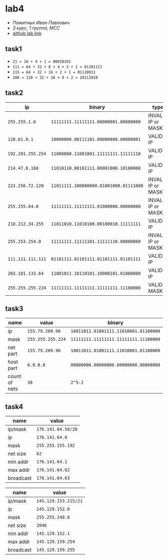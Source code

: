 # lab4

* _Пажитных Иван Павлович_
* _3 курс, 1 группа, МСС_
* [github lab link](https://github.com/Drapegnik/bsu/tree/master/networks/lab4)

## task1

* `21 = 16 + 4 + 1 = 00010101`
* `111 = 64 + 32 + 8 + 4 + 2 + 1 = 01101111`
* `115 = 64 + 32 + 16 + 2 + 1 = 01110011`
* `186 = 128 + 32 + 16 + 8 + 2 = 10111010`

## task2

| ip                | binary                                 | type               |
| ----------------- | -------------------------------------- | ------------------ |
| `255.255.1.0`     | `11111111.11111111.00000001.00000000`  | INVALID IP or MASK |
| `128.61.0.1`      | `10000000.00111101.00000000.00000001`  | VALID IP           |
| `192.201.255.254` | `11000000.11001001.11111111.11111110`  | VALID IP           |
| `214.47.8.160`    | `11010110.00101111.00001000.10100000`  | VALID IP           |
| `223.256.72.120`  | `11011111.100000000.01001000.01111000` | INVALID IP or MASK |
| `255.255.64.0`    | `11111111.11111111.01000000.00000000`  | INVALID IP or MASK |
| `218.212.34.255`  | `11011010.11010100.00100010.11111111`  | VALID IP           |
| `255.253.254.0`   | `11111111.11111101.11111110.00000000`  | INVALID IP or MASK |
| `111.111.111.111` | `01101111.01101111.01101111.01101111`  | VALID IP           |
| `203.181.133.64`  | `11001011.10110101.10000101.01000000`  | VALID IP           |
| `255.255.255.224` | `11111111.11111111.11111111.11100000`  | VALID MASK         |

## task3

| name          | value             | binary                                |
| ------------- | ----------------- | ------------------------------------- |
| ip            | `155.79.209.96`   | `10011011.01001111.11010001.01100000` |
| mask          | `255.255.255.224` | `11111111.11111111.11111111.11100000` |
| net part      | `155.79.209.96`   | `10011011.01001111.11010001.01100000` |
| host part     | `0.0.0.0`         | `00000000.00000000.00000000.00000000` |
| count of nets | `30`              | `2^5-2`                               |

## task4

| name      | value              |
| --------- | ------------------ |
| ip/mask   | `176.141.64.58/26` |
| ip        | `176.141.64.0`     |
| mask      | `255.255.255.192`  |
| net size  | `62`               |
| min addr  | `176.141.64.1`     |
| max addr  | `176.141.64.62`    |
| broadcast | `176.141.64.63`    |

| name      | value                |
| --------- | -------------------- |
| ip/mask   | `145.129.153.215/21` |
| ip        | `145.129.152.0`      |
| mask      | `255.255.248.0`      |
| net size  | `2046`               |
| min addr  | `145.129.152.1`      |
| max addr  | `145.129.159.254`    |
| broadcast | `145.129.159.255`    |
